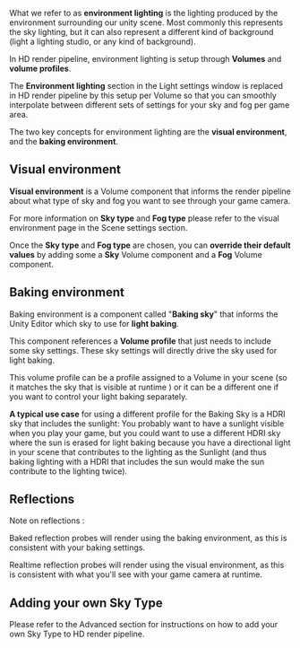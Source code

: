 What we refer to as **environment lighting** is the lighting produced by the environment surrounding our unity scene. Most commonly this represents the sky lighting, but it can also represent a different kind of background (light a lighting studio, or any kind of background).

In HD render pipeline, environment lighting is setup through **Volumes** and **volume profiles**.

The **Environment lighting** section in the Light settings window is replaced in HD render pipeline by this setup per Volume so that you can smoothly interpolate between different sets of settings for your sky and fog per game area.

The two key concepts for environment lighting are the **visual environment**, and the **baking environment**.

## Visual environment

**Visual environment** is a Volume component that informs the render pipeline about what type of sky and fog you want to see through your game camera. 

For more information on **Sky type** and **Fog type** please refer to the visual environment page in the Scene settings section.

Once the **Sky type** and **Fog type** are chosen, you can **override their default values** by adding some a **Sky** Volume component and a **Fog** Volume component.

## Baking environment

Baking environment is a component called "**Baking sky**" that informs the Unity Editor which sky to use for **light baking**.

This component references a **Volume profile** that just needs to include some sky settings. These sky settings will directly drive the sky used for light baking.

This volume profile can be a profile assigned to a Volume in your scene (so it matches the sky that is visible at runtime ) or it can be a different one if you want to control your light baking separately.

**A typical use case** for using a different profile for the Baking Sky is a HDRI sky that includes the sunlight: You probably want to have a sunlight visible when you play your game, but you could want to use a different HDRI sky where the sun is erased for light baking because you have a directional light in your scene that contributes to the lighting as the Sunlight (and thus baking lighting with a HDRI that includes the sun would make the sun contribute to the lighting twice).

## Reflections

Note on reflections :

Baked reflection probes will render using the baking environment, as this is consistent with your baking settings.

Realtime reflection probes will render using the visual environment, as this is consistent with what you'll see with your game camera at runtime.

## Adding your own Sky Type

Please refer to the Advanced section for instructions on how to add your own Sky Type to HD render pipeline.